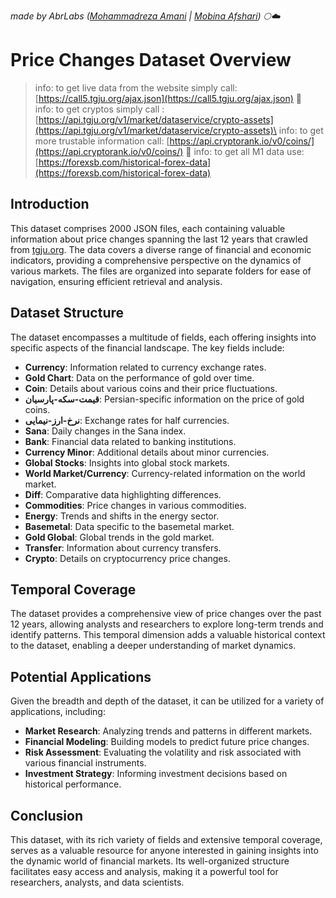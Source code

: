 _made by AbrLabs ([Mohammadreza Amani](https://github.com/MohammadrezaAmani) | [Mobina Afshari](https://github.com/MobinaAfsharii)) 🌕☁️_
# Price Changes Dataset Overview



> info: to get live data from the website simply call: [https://call5.tgju.org/ajax.json](https://call5.tgju.org/ajax.json) 🍭\
> info: to get cryptos simply call :[https://api.tgju.org/v1/market/dataservice/crypto-assets](https://api.tgju.org/v1/market/dataservice/crypto-assets)\
> info: to get more trustable information call: [https://api.cryptorank.io/v0/coins/](https://api.cryptorank.io/v0/coins/) 🥊
> info: to get all M1 data use: [https://forexsb.com/historical-forex-data](https://forexsb.com/historical-forex-data)
## Introduction

This dataset comprises 2000 JSON files, each containing valuable information about price changes spanning the last 12 years that crawled from [tgju.org](https://www.tgju.org/). The data covers a diverse range of financial and economic indicators, providing a comprehensive perspective on the dynamics of various markets. The files are organized into separate folders for ease of navigation, ensuring efficient retrieval and analysis.

## Dataset Structure

The dataset encompasses a multitude of fields, each offering insights into specific aspects of the financial landscape. The key fields include:

- **Currency**: Information related to currency exchange rates.
- **Gold Chart**: Data on the performance of gold over time.
- **Coin**: Details about various coins and their price fluctuations.
- **قیمت-سکه-پارسیان**: Persian-specific information on the price of gold coins.
- **نرخ-ارز-نیمایی**: Exchange rates for half currencies.
- **Sana**: Daily changes in the Sana index.
- **Bank**: Financial data related to banking institutions.
- **Currency Minor**: Additional details about minor currencies.
- **Global Stocks**: Insights into global stock markets.
- **World Market/Currency**: Currency-related information on the world market.
- **Diff**: Comparative data highlighting differences.
- **Commodities**: Price changes in various commodities.
- **Energy**: Trends and shifts in the energy sector.
- **Basemetal**: Data specific to the basemetal market.
- **Gold Global**: Global trends in the gold market.
- **Transfer**: Information about currency transfers.
- **Crypto**: Details on cryptocurrency price changes.

## Temporal Coverage

The dataset provides a comprehensive view of price changes over the past 12 years, allowing analysts and researchers to explore long-term trends and identify patterns. This temporal dimension adds a valuable historical context to the dataset, enabling a deeper understanding of market dynamics.

## Potential Applications

Given the breadth and depth of the dataset, it can be utilized for a variety of applications, including:

- **Market Research**: Analyzing trends and patterns in different markets.
- **Financial Modeling**: Building models to predict future price changes.
- **Risk Assessment**: Evaluating the volatility and risk associated with various financial instruments.
- **Investment Strategy**: Informing investment decisions based on historical performance.

## Conclusion

This dataset, with its rich variety of fields and extensive temporal coverage, serves as a valuable resource for anyone interested in gaining insights into the dynamic world of financial markets. Its well-organized structure facilitates easy access and analysis, making it a powerful tool for researchers, analysts, and data scientists.
